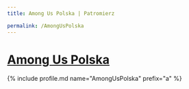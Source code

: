 ```yaml
---
title: Among Us Polska | Patromierz

permalink: /AmongUsPolska
---
```


# [Among Us Polska](https://patronite.pl/AmongUsPolska)

{% include profile.md name="AmongUsPolska" prefix="a" %}
